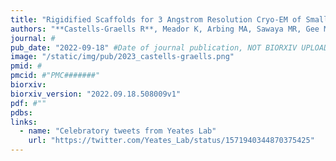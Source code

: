 ```yaml
---
title: "Rigidified Scaffolds for 3 Angstrom Resolution Cryo-EM of Small Therapeutic Protein Targets"
authors: "**Castells-Graells R**, Meador K, Arbing MA, Sawaya MR, Gee M, Cascio D, Gleave E, Debreczeni JÉ, Breed J, Phillips C, Yeates TO"
journal: #
pub_date: "2022-09-18" #Date of journal publication, NOT BIORXIV UPLOAD
image: "/static/img/pub/2023_castells-graells.png"
pmid: #
pmcid: #"PMC#######"
biorxiv:
biorxiv_version: "2022.09.18.508009v1"
pdf: #""
pdbs:
links:
  - name: "Celebratory tweets from Yeates Lab"
    url: "https://twitter.com/Yeates_Lab/status/1571940344870375425"
---
```

